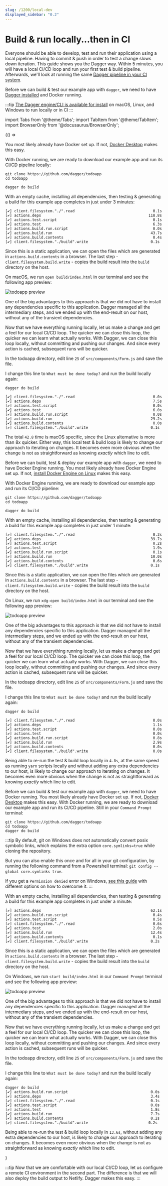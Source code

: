 ```yaml
---
slug: /1200/local-dev
displayed_sidebar: "0.2"
---
```


# Build & run locally...then in CI
Everyone should be able to develop, test and run their application using a local pipeline.
Having to commit & push in order to test a change slows down iteration.
This guide shows you the Dagger way.
Within 5 minutes, you will have a local CI/CD loop and run your first test & build pipeline.
Afterwards, we'll look at running the same [Dagger pipeline in your CI system](/1201/ci-environment).

Before we can build & test our example app with `dagger`, we need to have [Dagger installed](/install) and Docker running.

:::tip 
[The Dagger engine/CLI is available for install](/install) on macOS, Linux, and Windows to run locally or in CI
:::

import Tabs from '@theme/Tabs'; import TabItem from '@theme/TabItem';
import BrowserOnly from '@docusaurus/BrowserOnly';

<BrowserOnly>
{() =>
<Tabs defaultValue={
 window.navigator.userAgent.indexOf('Linux') != -1 ? 'linux':
 window.navigator.userAgent.indexOf('Win') != -1 ? 'windows':
 'macos'}
groupId="os"
values={[
{label: 'macOS', value: 'macos'}, {label: 'Linux', value: 'linux'}, {label: 'Windows', value: 'windows'},
]}>

<TabItem value="macos">

You most likely already have Docker set up.
If not, [Docker Desktop](https://www.docker.com/products/docker-desktop) makes this easy.

With Docker running, we are ready to download our example app and run its CI/CD pipeline locally:

```shell
git clone https://github.com/dagger/todoapp
cd todoapp

dagger do build
```

With an empty cache, installing all dependencies, then testing & generating a build for this example app completes in just under 3 minutes:

```shell
[✔] client.filesystem."./".read                                   0.1s
[✔] actions.deps                                                118.8s
[✔] actions.test.script                                           0.1s
[✔] actions.test                                                  6.3s
[✔] actions.build.run.script                                      0.0s
[✔] actions.build.run                                            43.7s
[✔] actions.build.contents                                        0.4s
[✔] client.filesystem."./build".write                            0.1s
```

Since this is a static application, we can open the files which are generated in `actions.build.contents` in a browser.
The last step - `client.filesystem.build.write` - copies the build result into the `build` directory on the host.

On macOS, we run `open build/index.html` in our terminal and see the following app preview:

![todoapp preview](/img/getting-started/todoapp.macos.png)

One of the big advantages to this approach is that we did not have to install any dependencies specific to this application.
Dagger managed all the intermediary steps, and we ended up with the end-result on our host, without any of the transient dependencies.

Now that we have everything running locally, let us make a change and get a feel for our local CI/CD loop.
The quicker we can close this loop, the quicker we can learn what actually works.
With Dagger, we can close this loop locally, without committing and pushing our changes.
And since every action is cached, subsequent runs will be quicker.

In the todoapp directory, edit line `25` of `src/components/Form.js` and save the file.

I change this line to `What must be done today?` and run the build locally again:

```shell
dagger do build

[✔] client.filesystem."./".read                                   0.0s
[✔] actions.deps                                                  7.5s
[✔] actions.test.script                                           0.0s
[✔] actions.test                                                  6.0s
[✔] actions.build.run.script                                      0.0s
[✔] actions.build.run                                            29.2s
[✔] actions.build.contents                                        0.0s
[✔] client.filesystem."./build".write                            0.1s
```

The total `42.8` time is macOS specific, since the Linux alternative is more than 8x quicker.
Either way, this local test & build loop is likely to change our approach to iterating on changes.
It becomes even more obvious when the change is not as straightforward as knowing _exactly_ which line to edit.

</TabItem>

<TabItem value="linux">

Before we can build, test & deploy our example app with `dagger`, we need to have Docker Engine running.
You most likely already have Docker Engine set up.
If not, [install Docker Engine on Linux](https://docs.docker.com/engine/install/#server) makes this easy.

With Docker Engine running, we are ready to download our example app and run its CI/CD pipeline:

```shell
git clone https://github.com/dagger/todoapp
cd todoapp

dagger do build
```

With an empty cache, installing all dependencies, then testing & generating a build for this example app completes in just under 1 minute:

```shell
[✔] client.filesystem."./".read                                   0.3s
[✔] actions.deps                                                 39.7s
[✔] actions.test.script                                           0.2s
[✔] actions.test                                                  1.9s
[✔] actions.build.run.script                                      0.1s
[✔] actions.build.run                                            10.0s
[✔] actions.build.contents                                        0.6s
[✔] client.filesystem."./build".write                            0.1s
```

Since this is a static application, we can open the files which are generated in `actions.build.contents` in a browser.
The last step - `client.filesystem.build.write` - copies the build result into the `build` directory on the host.

On Linux, we run `xdg-open build/index.html` in our terminal and see the following app preview:

![todoapp preview](/img/getting-started/todoapp.linux.png)

One of the big advantages to this approach is that we did not have to install any dependencies specific to this application.
Dagger managed all the intermediary steps, and we ended up with the end-result on our host, without any of the transient dependencies.

Now that we have everything running locally, let us make a change and get a feel for our local CI/CD loop.
The quicker we can close this loop, the quicker we can learn what actually works.
With Dagger, we can close this loop locally, without committing and pushing our changes.
And since every action is cached, subsequent runs will be quicker.

In the todoapp directory, edit line `25` of `src/components/Form.js` and save the file.

I change this line to `What must be done today?` and run the build locally again:

```shell
dagger do build

[✔] client.filesystem."./".read                                   0.0s
[✔] actions.deps                                                  1.1s
[✔] actions.test.script                                           0.0s
[✔] actions.test                                                  0.0s
[✔] actions.build.run.script                                      0.8s
[✔] actions.build.run                                             2.9s
[✔] actions.build.contents                                        0.0s
[✔] client.filesystem."./build".write                             0.0s
```

Being able to re-run the test & build loop locally in `4.8s`, at the same speed as running `yarn` scripts locally and without adding any extra dependencies to our host, is likely to change our approach to iterating on changes.
It becomes even more obvious when the change is not as straightforward as knowing _exactly_ which line to edit.

</TabItem>

<TabItem value="windows">

Before we can build & test our example app with `dagger`, we need to have Docker running.
You most likely already have Docker set up.
If not, [Docker Desktop](https://www.docker.com/products/docker-desktop) makes this easy.
With Docker running, we are ready to download our example app and run its CI/CD pipeline.
Still in your `Command Prompt` terminal:

```shell
git clone https://github.com/dagger/todoapp
cd todoapp
dagger do build
```

:::tip
By default, git on Windows does not automatically convert posix symbolic links, which explains the extra option `core.symlinks=true` while cloning the repository.

But you can also enable this once and for all in your git configuration, by running the following command from a Powershell terminal: `git config --global core.symlinks true`.

If you get a `Permission denied` error on Windows, [see this guide](https://github.com/git-for-windows/git/wiki/Symbolic-Links#allowing-non-administrators-to-create-symbolic-links) with different options on how to overcome it.
:::

With an empty cache, installing all dependencies, then testing & generating a build for this example app completes in just under a minute:

```shell
[✔] actions.deps                                                 62.1s
[✔] actions.build.run.script                                      0.4s
[✔] actions.test.script                                           0.5s
[✔] client.filesystem."./".read                                   0.6s
[✔] actions.test                                                  2.0s
[✔] actions.build.run                                            12.4s
[✔] actions.build.contents                                        0.1s
[✔] client.filesystem."./build".write                            0.2s
```

Since this is a static application, we can open the files which are generated in `actions.build.contents` in a browser.
The last step - `client.filesystem.build.write` - copies the build result into the `build` directory on the host.

On Windows, we run `start build/index.html` in our `Command Prompt` terminal and see the following app preview:

![todoapp preview](/img/getting-started/todoapp.macos.png)

One of the big advantages to this approach is that we did not have to install any dependencies specific to this application.
Dagger managed all the intermediary steps, and we ended up with the end-result on our host, without any of the transient dependencies.

Now that we have everything running locally, let us make a change and get a feel for our local CI/CD loop.
The quicker we can close this loop, the quicker we can learn what actually works.
With Dagger, we can close this loop locally, without committing and pushing our changes.
And since every action is cached, subsequent runs will be quicker.

In the todoapp directory, edit line `25` of `src/components/Form.js` and save the file.

I change this line to `What must be done today?` and run the build locally again:

```shell
dagger do build
[✔] actions.build.run.script                                     0.0s
[✔] actions.deps                                                 3.4s
[✔] client.filesystem."./".read                                  0.1s
[✔] actions.test.script                                          0.0s
[✔] actions.test                                                 1.8s
[✔] actions.build.run                                            7.7s
[✔] actions.build.contents                                       0.2s
[✔] client.filesystem."./build".write                           0.2s
```

Being able to re-run the test & build loop locally in `13.6s`, without adding any extra dependencies to our host, is likely to change our approach to iterating on changes.
It becomes even more obvious when the change is not as straightforward as knowing _exactly_ which line to edit.

</TabItem>

</Tabs>
}

</BrowserOnly>

:::tip
Now that we are comfortable with our local CI/CD loop, let us configure a remote CI environment in the second part.
The difference is that we will also deploy the build output to Netlify.
Dagger makes this easy.
:::
